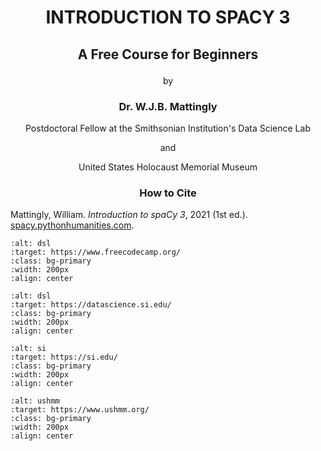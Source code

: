 # <p align="center">INTRODUCTION TO SPACY 3</p>
## <p align="center">A Free Course for Beginners</p>
<p align="center">by</p>

### <p align="center">Dr. W.J.B. Mattingly</p>
<p align="center">Postdoctoral Fellow at the Smithsonian Institution's Data Science Lab</p>
<p align="center">and</p>
<p align="center">United States Holocaust Memorial Museum</p>

### <p align="center">How to Cite</p>
Mattingly, William. <i>Introduction to spaCy 3</i>, 2021 (1st ed.). <a href="spacy.pythonhumanities.com" target="_blank">spacy.pythonhumanities.com</a>.
<p align="center">
    
```{image} ./images/freecodecampfull.png
:alt: dsl
:target: https://www.freecodecamp.org/
:class: bg-primary
:width: 200px
:align: center
``` 
```{image} ./images/data_science_lab_logo.png
:alt: dsl
:target: https://datascience.si.edu/
:class: bg-primary
:width: 200px
:align: center
```
```{image} ./images/si_logo.jpg
:alt: si
:target: https://si.edu/
:class: bg-primary
:width: 200px
:align: center
```
  ```{image} ./images/ushmm_logo.jpg
:alt: ushmm
:target: https://www.ushmm.org/
:class: bg-primary
:width: 200px
:align: center
```
    
</p>
